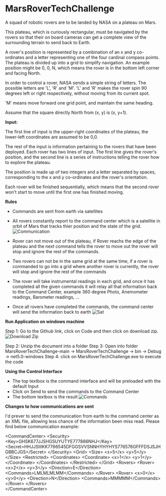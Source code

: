 # MarsRoverTechChallenge 

A squad of robotic rovers are to be landed by NASA on a plateau on Mars.

This plateau, which is curiously rectangular, must be navigated by the rovers so that their on board cameras can get a complete view of the surrounding terrain to send back to Earth.

A rover's position is represented by a combination of an x and y co-ordinates and a letter representing one of the four cardinal compass points. The plateau is divided up into a grid to simplify navigation. An example position might be 0, 0, N, which means the rover is in the bottom left corner and facing North.

In order to control a rover, NASA sends a simple string of letters. The possible letters are 'L', 'R' and 'M'. 'L' and 'R' makes the rover spin 90 degrees left or right respectively, without moving from its current spot.

'M' means move forward one grid point, and maintain the same heading.

Assume that the square directly North from (x, y) is (x, y+1).

<b>Input:</b>

The first line of input is the upper-right coordinates of the plateau, the lower-left coordinates are assumed to be 0,0.

The rest of the input is information pertaining to the rovers that have been deployed. Each rover has two lines of input. The first line gives the rover's position, and the second line is a series of instructions telling the rover how to explore the plateau.

The position is made up of two integers and a letter separated by spaces, corresponding to the x and y co-ordinates and the rover's orientation.

Each rover will be finished sequentially, which means that the second rover won't start to move until the first one has finished moving.

<b>Rules</b>
* Commands are sent from earth via satellites
* All rovers constantly report to the command center which is a satellite in orbit of Mars that tracks thier position and the state of the grid.
![Communication](https://user-images.githubusercontent.com/79660088/134823709-b18da344-b545-4968-958a-16582113e4ab.PNG)

* Rover can not move out of the plateau, if Rover reachs the edge of the plateau and the next command tells the rover to move out the rover will stop and ignore the rest of the commands.
* Two rovers can not be in the same grid at the same time, if a rover is commanded to go into a grid where another rover is currently, the rover will stop and ignore the rest of the commands
* The rover will take instrumental readings in each grid, and once it has completed all the given commands it will relay all that information back to the Command Center, example
360 degree Photo, Anemometer readings, Barometer readings, ...
* Once all rovers have completed the commands, the command center will send the information back to earth
![Sat](https://user-images.githubusercontent.com/79660088/134824075-5d98fe6a-1fbd-4817-824a-e43cc49be111.PNG)

<b>Run Application on windows machine</b>

Step 1: Go to the Github link, click on Code and then click on download zip.
![Download Zip](https://user-images.githubusercontent.com/79660088/134824813-188a69e8-c29a-4dda-90fb-14ebde1460b9.PNG)

Step 2: Unzip the document into a folder
Step 3: Open into folder MarsRoverTechChallenge-main -> MarsRoverTechChallenge -> bin -> Debug -> net5.0-windows
Step 4: click on MarsRoverTechChallenge.exe to execute the code

<b>Using the Control Interface</b>
* The top textbox is the command interface and will be preloaded with the default Input
* Click on Send to send the commands to the Command Center
* The bottom textbox is the result 
![Commands](https://user-images.githubusercontent.com/79660088/134825089-6d8472b5-fb2a-4550-a2c9-cbee1db83196.PNG)

<b>Changes to how communications are sent</b>

I'd prever to send the communication from earth to the command center as an XML file, allowing less chance of the information been miss read.
Please find below communication example:

&lt;CommandCenter&gt;
  &lt;Security&gt;
	&lt;Key&gt;GHSK677JJSHGSUYUTYE777886NHJ&lt;/Key&gt;
	&lt;Secret&gt;HHJJSIIIKK7766545DFGGSVVSNNHYHYHYS776576GFFFDSJSJHGBBCJGS&lt;/Secret&gt;
  &lt;/Security&gt;
  &lt;Grid&gt;
	&lt;Size&gt;
		&lt;x&gt;5&lt;/x&gt;
		&lt;y&gt;5&lt;/y&gt;
	&lt;/Size&gt;
	&lt;Restricted&gt; 
		&lt;Coordinates&gt;
			&lt;Coordinate&gt;
				&lt;x&gt;1&lt;/x&gt;
				&lt;y&gt;1&lt;/y&gt;
			&lt;/Coordinate&gt;
		&lt;/Coordinates&gt;
	&lt;/Restricted&gt;
  &lt;/Grid&gt; 
  &lt;Rovers&gt;
	  &lt;Rover&gt;
		&lt;x&gt;2&lt;/x&gt;
		&lt;y&gt;3&lt;/y&gt;
		&lt;Direction&gt;E&lt;/Direction&gt;
		&lt;Commands&gt;LMLMLMLMM&lt;/Commands&gt;
	  &lt;/Rover&gt;
	   &lt;Rover&gt;
		&lt;x&gt;0&lt;/x&gt;
		&lt;y&gt;0&lt;/y&gt;
		&lt;Direction&gt;N&lt;/Direction&gt;
		&lt;Commands&gt;MMMMM&lt;/Commands&gt;
	  &lt;/Rover&gt;
  &lt;/Rovers&gt;  
&lt;/CommandCenter&gt;
